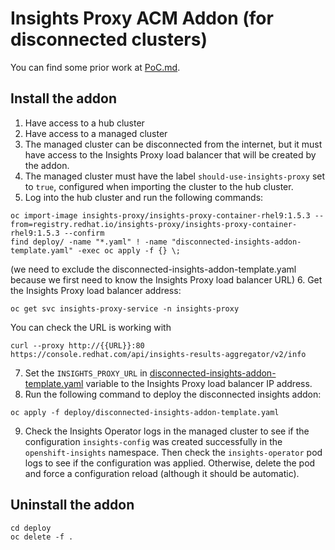 # Insights Proxy ACM Addon (for disconnected clusters)

You can find some prior work at [PoC.md](PoC.md).

## Install the addon

1. Have access to a hub cluster
2. Have access to a managed cluster
3. The managed cluster can be disconnected from the internet, but it must have access to the Insights Proxy load balancer that will be created by the addon.
4. The managed cluster must have the label `should-use-insights-proxy` set to `true`, configured when importing the cluster to the hub cluster.
5. Log into the hub cluster and run the following commands:
```shell
oc import-image insights-proxy/insights-proxy-container-rhel9:1.5.3 --from=registry.redhat.io/insights-proxy/insights-proxy-container-rhel9:1.5.3 --confirm
find deploy/ -name "*.yaml" ! -name "disconnected-insights-addon-template.yaml" -exec oc apply -f {} \;
```
(we need to exclude the disconnected-insights-addon-template.yaml because we first need to know the Insights Proxy load balancer URL)
6. Get the Insights Proxy load balancer address:
```shell
oc get svc insights-proxy-service -n insights-proxy
```
You can check the URL is working with
```shell
curl --proxy http://{{URL}}:80 https://console.redhat.com/api/insights-results-aggregator/v2/info
```
7. Set the `INSIGHTS_PROXY_URL` in [disconnected-insights-addon-template.yaml](deploy/disconnected-insights-addon-template.yaml) variable to the Insights Proxy load balancer IP address.
8. Run the following command to deploy the disconnected insights addon:
```shell
oc apply -f deploy/disconnected-insights-addon-template.yaml
```
9. Check the Insights Operator logs in the managed cluster to see if the configuration `insights-config` was created successfully in the `openshift-insights` namespace. Then check the `insights-operator` pod logs to see if the configuration was applied. Otherwise, delete the pod and force a configuration reload (although it should be automatic).

## Uninstall the addon

```shell
cd deploy
oc delete -f .
```
